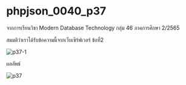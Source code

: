 # phpjson_0040_p37


จากการเรียนวิชา Modern Database Technology กลุ่ม 46 ภาคการศึกษา 2/2565

สมมติว่าเราได้รับข้อความนี้จากเว็บเซิร์ฟเวอร์ ข้อที่2

![p37-1](https://user-images.githubusercontent.com/110089122/205593274-5c9d05df-f232-4b2f-a2ec-f72a51a2e797.PNG)



ผลลัพธ์

![p37](https://user-images.githubusercontent.com/110089122/205593331-7eeb5063-e813-461e-ad6f-103374d89507.PNG)

